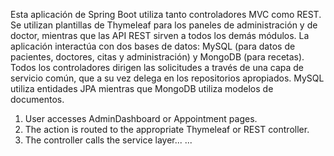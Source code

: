 Esta aplicación de Spring Boot utiliza tanto controladores MVC como REST. Se utilizan plantillas de Thymeleaf para los paneles de administración y de doctor, mientras que las API REST sirven a todos los demás módulos. La aplicación interactúa con dos bases de datos: MySQL (para datos de pacientes, doctores, citas y administración) y MongoDB (para recetas). Todos los controladores dirigen las solicitudes a través de una capa de servicio común, que a su vez delega en los repositorios apropiados. MySQL utiliza entidades JPA mientras que MongoDB utiliza modelos de documentos.


1. User accesses AdminDashboard or Appointment pages.
2. The action is routed to the appropriate Thymeleaf or REST controller.
3. The controller calls the service layer...
...
